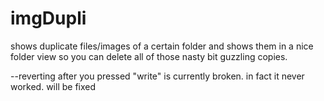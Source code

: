 # imgDupli
shows duplicate files/images of a certain folder and shows them in a nice folder view so you can delete all of those nasty bit guzzling copies.

--reverting after you pressed "write" is currently broken. in fact it never worked. will be fixed
